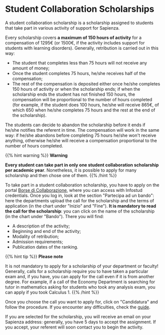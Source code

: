 # Student Collaboration Scholarships

A student collaboration scholarship is a scholarship assigned to students that take part in various activity of support for Sapienza.

Every scholarship covers **a maximum of 150 hours of activity** for a compensation of 1295€ (or 1500€, if the activity includes support for students with learning disorders). Generally, retribution is carried out in this way:
- The student that completes less than 75 hours will not receive any amount of money;
- Once the student completes 75 hours, he/she receives half of the compensation;
- The rest of the compensation is deposited either once he/she completes 150 hours of activity or when the scholarship ends; if when the scholarship ends the student has not finished 150 hours, the compensation will be proportional to the number of hours completed (for example, if the student does 100 hours, he/she will receive 865€, of which 650 when he/she completes 75 hours and the rest at the end of the scholarship).

The students can decide to abandon the scholarship before it ends if he/she notifies the referent in time. The compensation will work in the same way: if he/she abandons before completing 75 hours he/she won't receive anything, otherwise he/she will receive a compensation proportional to the number of hours completed.

{{% hint warning %}}
<i class="fa-solid fa-triangle-exclamation" style="color: #FFD43B;"></i> **Warning**

**Every student can take part in only one student collaboration scholarship per academic year**. Nonetheless, it is possible to apply for many scholarship and then chose one of them.
{{% /hint %}}

To take part in a student collaboration scholarship, you have to apply on the portal [Borse di Collaborazione](https://borsecollaborazione.uniroma1.it/),
where you can access with Infostud credentials. Once you log in, look at the section "Partecipa ad un bando": here the departments upload the call for the scholarship and the terms of application (in the chart under "Inizio" and "Fine"). **It is mandatory to read the call for the scholarship**: you can click on the name of the scholarship (in the chart under "Bando"). There you will find:
- A description of the activity;
- Beginning and end of the activity;
- Modality of retribution;
- Admission requirements;
- Publication dates of the ranking.

{{% hint tip %}}
<i class="fa-solid fa-lightbulb" style="color: #238636;"></i> **Please note**

It is not mandatory to apply for a scholarship of your department or faculty! Generally, calls for a scholarship require you to have taken a particular exam and, if you have, you can apply for the call even if it is from another degree. For example, if a call of the Economy Department is searching for tutor in mathematics asking for students who took any analysis exam, you can apply if you took Calculus 1.
{{% /hint %}}

Once you choose the call you want to apply for, click on "Candidatura" and follow the procedure. If you encounter any difficulties, check the [guide](https://www.uniroma1.it/sites/default/files/field_file_allegati/manuale_studente_0.pdf).

If you are selected for the scholarship, you will receive an email on your Sapienza address: generally, you have 5 days to accept the assignment. If you accept, your referent will soon contact you to begin the activity.
